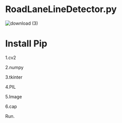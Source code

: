 # RoadLaneLineDetector.py
![download (3)](https://user-images.githubusercontent.com/87372653/176659139-77453878-8912-4159-9558-a9fd3fdd7678.jpg)

# Install Pip

1.cv2

2.numpy

3.tkinter

4.PIL

5.Image

6.cap

Run.

